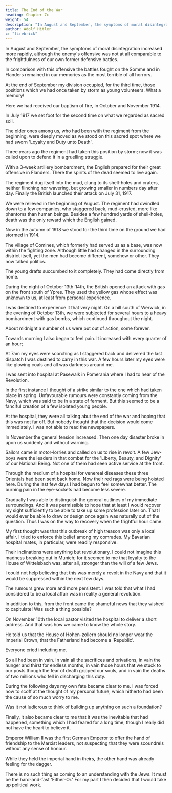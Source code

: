 ```yaml
---
title: The End of the War
heading: Chapter 7c
weight: 54
description: "In August and September, the symptoms of moral disintegration increased more rapidly"
author: Adolf Hitler
c: "firebrick"
---
```



In August and September, the symptoms of moral disintegration increased more rapidly, although the enemy's offensive was not at all comparable to the frightfulness of our own former defensive battles. 

In comparison with this offensive the battles fought on the Somme and in Flanders remained in our memories as the most terrible of all horrors. 

At the end of September my division occupied, for the third time, those positions which we had once taken by storm as young volunteers. What a memory!

Here we had received our baptism of fire, in October and November 1914. 

<!-- With a burning love of the homeland in their hearts and a song on their lips, our young regiment went into action as if going to a dance. The dearest blood was given freely
here in the belief that it was shed to protect the freedom and independence of the
Fatherland. -->

In July 1917 we set foot for the second time on what we regarded as sacred soil. 

<!-- Were not our best comrades at rest here, some of them little more than boys--the soldiers who had rushed into death for their country's sake, their eyes glowing with enthusiastic love. -->

The older ones among us, who had been with the regiment from the beginning, were deeply moved as we stood on this sacred spot where we had sworn 'Loyalty and Duty unto Death'. 

Three years ago the regiment had taken this position by storm; now it was called upon to defend it in a gruelling struggle.

With a 3-week artillery bombardment, the English prepared for their great offensive in Flanders. There the spirits of the dead seemed to live again. 

The regiment dug itself into the mud, clung to its shell-holes and craters, neither flinching nor wavering, but growing smaller in numbers day after day. Finally the British launched their attack on July 31, 1917.

We were relieved in the beginning of August. The regiment had dwindled down to a few companies, who staggered back, mud-crusted, more like phantoms than human beings. Besides a few hundred yards of shell-holes, death was the only reward which the English gained.

Now in the autumn of 1918 we stood for the third time on the ground we had stormed in 1914. 

The village of Comines, which formerly had served us as a base, was now within the fighting zone. Although little had changed in the surrounding district itself, yet the men had become different, somehow or other. They now talked politics. 

<!-- Like everywhere else, the poison from home was having its effect here also.  -->

The young drafts succumbed to it completely. They had come directly from home.

During the night of October 13th-14th, the British opened an attack with gas on the front south of Ypres. They used the yellow gas whose effect was unknown to us, at least from personal experience. 

I was destined to experience it that very night. On a hill south of Werwick, in the evening of October 13th, we were subjected for several hours to a heavy bombardment with gas bombs, which continued throughout the night.

About midnight a number of us were put out of action, some forever. 

Towards morning I also began to feel pain. It increased with every quarter of an hour;

At 7am my eyes were scorching as I staggered back and delivered the last dispatch I was destined to carry in this war. A few hours later my eyes were like glowing coals and all was darkness around me.

I was sent into hospital at Pasewalk in Pomerania where I had to hear of the Revolution.

<!-- For a long time there had been something in the air which was indefinable and
repulsive. People were saying that something was bound to happen within the next few
weeks, although I could not imagine what this meant.  -->

In the first instance I thought of a strike similar to the one which had taken place in spring. Unfavourable rumours were constantly coming from the Navy, which was said to be in a state of ferment. But this seemed to be a fanciful creation of a few isolated young people. 

At the hospital, they were all talking abut the end of the war and hoping that this was not far off. But nobody thought that the decision would come immediately. I was not able to read the newspapers.

In November the general tension increased. Then one day disaster broke in upon us suddenly and without warning. 

Sailors came in motor-lorries and called on us to rise in revolt. A few Jew-boys were the leaders in that combat for the 'Liberty, Beauty, and Dignity' of our National Being. Not one of them had seen active service at the front.

Through the medium of a hospital for venereal diseases these three Orientals had been sent back home. Now their red rags were being hoisted here. During the last few days I had begun to feel somewhat better. The burning pain in the eye-sockets had become less severe. 

Gradually I was able to distinguish the general outlines of my immediate surroundings. And it was permissible to hope that at least I would recover my sight sufficiently to be able to take up some profession later on. That I would ever be able to draw or design once again was naturally out of the question. Thus I was on the way to recovery when the frightful hour came.

My first thought was that this outbreak of high treason was only a local affair. I tried to enforce this belief among my comrades. My Bavarian hospital mates, in particular, were readily responsive. 

Their inclinations were anything but revolutionary. I could not imagine this madness breaking out in Munich; for it seemed to me that loyalty to the House of Wittelsbach was, after all, stronger than the will of a few Jews.

I could not help believing that this was merely a revolt in the Navy and that it would be suppressed within the next few days.

The rumours grew more and more persistent. I was told that what I had considered to be a local affair  was in reality a general revolution. 

In addition to this, from the front came the shameful news that they wished to capitulate! Was such a thing possible?

On November 10th the local pastor visited the hospital to deliver a short address. And that was how we came to know the whole story. 

He told us that the House of Hohen-zollern should no longer wear the Imperial Crown, that the Fatherland had become a 'Republic'.

<!-- , that we should pray to the Almighty not to withhold His blessing from the new order of
things and not to abandon our people in the days to come. In delivering this message he
could not do more than briefly express appreciation of the Royal House, its services to
Pomerania, to Prussia, indeed, to the whole of the German Fatherland, and--here he
began to weep. A feeling of profound dismay fell on the people in that assembly, and I
do not think there was a single eye that withheld its tears.  -->

Everyone cried including me. 

<!-- As for myself, I broke down
completely when the old gentleman tried to resume his story by informing us that we
must now end this long war, because the war was lost, he said, and we were at the
mercy of the victor. The Fatherland would have to bear heavy burdens in the future. We
were to accept the terms of the Armistice and trust to the magnanimity of our former
enemies. It was impossible for me to stay and listen any longer. Darkness surrounded
me as I staggered and stumbled back to my ward and buried my aching head between
the blankets and pillow. -->

<!-- I had not cried since the day that I stood beside my mother's grave. Whenever Fate dealt
cruelly with me in my young days the spirit of determination within me grew stronger
and stronger. During all those long years of war, when Death claimed many a true
friend and comrade from our ranks, to me it would have appeared sinful to have
uttered a word of complaint. Did they not die for Germany? And, finally, almost in the
last few days of that titanic struggle, when the waves of poison gas enveloped me and
began to penetrate my eyes, the thought of becoming permanently blind unnerved me;
but the voice of conscience cried out immediately: Poor miserable fellow, will you start
howling when there are thousands of others whose lot is a hundred times worse than
yours? And so I accepted my misfortune in silence, realizing that this was the only thing
to be done and that personal suffering was nothing when compared with the
misfortune of one's country. -->

So all had been in vain. In vain all the sacrifices and privations, in vain the hunger and thirst for endless months, in vain those hours that we stuck to our posts though the fear of death gripped our souls, and in vain the deaths of two millions who fell in discharging this duty. 

<!-- Think of those hundreds of thousands who set out with hearts full of faith in their fatherland, and never returned; ought not their graves to open, so that the spirits of those heroes bespattered with mud and blood should come home and
take vengeance on those who had so despicably betrayed the greatest sacrifice which a 
human being can make for his country? 

Was it for this that the soldiers died in August and September 1914, for this that the volunteer regiments followed the old comrades in the autumn of the same year? Was it for this that those boys of seventeen years of age
were mingled with the earth of Flanders? Was this meant to be the fruits of the sacrifice
which German mothers made for their Fatherland when, with heavy hearts, they said
good-bye to their sons who never returned? Has all this been done in order to enable a
gang of despicable criminals to lay hands on the Fatherland?

Was this then what the German soldier struggled for through sweltering heat and
blinding snowstorm, enduring hunger and thirst and cold, fatigued from sleepless
nights and endless marches? Was it for this that he lived through an inferno of artillery
bombardments, lay gasping and choking during gas attacks, neither flinching nor
faltering, but remaining staunch to the thought of defending the Fatherland against the
enemy? Certainly these heroes also deserved the epitaph:

Traveller, when you come to Germany, tell the Homeland that we lie here, true to the
Fatherland and faithful to our duty. (Note 13) [Note 13. Here again we have the
defenders of Thermopylae recalled as the prototype of German valour in the Great War.
Hitler's quotation is a German variant of the couplet inscribed on the monument erected
at Thermopylae to the memory of Leonidas and his Spartan soldiers who fell defending
the Pass. As given by Herodotus, who claims that he saw the inscription himself, the
original text may be literally translated thus:

Go, tell the Spartans, thou who passeth by, That here, obedient to their laws, we lie.]
And at Home? But--was this the only sacrifice that we had to consider? Was the
Germany of the past a country of little worth? Did she not owe a certain duty to her
own history? Were we still worthy to partake in the glory of the past? How could we
justify this act to future generations?
What a gang of despicable and depraved criminals!

The more I tried then to glean some definite information of the terrible events that had
happened the more my head became afire with rage and shame. What was all the pain I
suffered in my eyes compared with this tragedy?
The following days were terrible to bear, and the nights still worse. To depend on the
mercy of the enemy was a precept which only fools or criminal liars could recommend.
During those nights my hatred increased--hatred for the orignators of this dastardly
crime. -->

During the following days my own fate became clear to me. I was forced now to scoff at the thought of my personal future, which hitherto had been the cause of so much worry to me.

Was it not ludicrous to think of building up anything on such a foundation?

Finally, it also became clear to me that it was the inevitable that had happened, something which I had feared for a long time, though I really did not have the heart to believe it.

Emperor William II was the first German Emperor to offer the hand of friendship to the Marxist leaders, not suspecting that they were scoundrels without any sense of honour. 

While they held the imperial hand in theirs, the other hand was already feeling for the dagger.

There is no such thing as coming to an understanding with the Jews. It must be the hard-and-fast 'Either-Or.' For my part I then decided that I would take up political work. 
